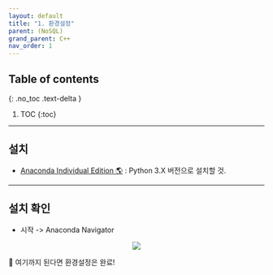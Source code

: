 ```yaml
---
layout: default
title: "1. 환경설정"
parent: (NoSQL)
grand_parent: C++
nav_order: 1
---
```


## Table of contents
{: .no_toc .text-delta }

1. TOC
{:toc}

---

## 설치

* [Anaconda Individual Edition 🌎](https://www.anaconda.com/products/individual) : Python 3.X 버전으로 설치할 것.

---

## 설치 확인

* 시작 -> Anaconda Navigator

<p align="center">
  <img src="https://taehyungs-programming-blog.github.io/blog/assets/images/python/nosql/nosql-1-1.png"/>
</p>

👸 여기까지 된다면 환경설정은 완료!
